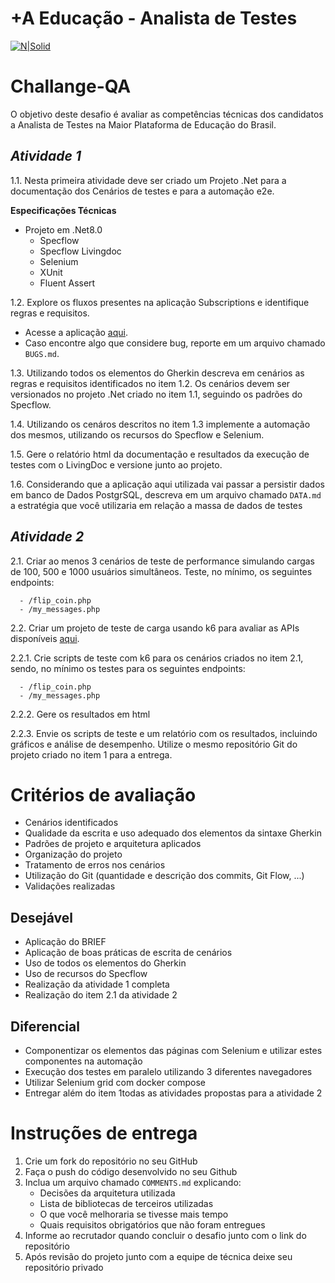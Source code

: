 +A Educação - Analista de Testes
===================

[![N|Solid](https://maisaedu.com.br/hubfs/site-grupo-a/logo-mais-a-educacao.svg)](https://maisaedu.com.br/) 

# Challange-QA

O objetivo deste desafio é avaliar as competências técnicas dos candidatos a Analista de Testes na Maior Plataforma de Educação do Brasil.

## _Atividade 1_
1.1.  Nesta primeira atividade deve ser criado um Projeto .Net para a documentação dos Cenários de testes e para a automação e2e. 

**Especificações Técnicas**
- Projeto em .Net8.0
  - Specflow
  - Specflow Livingdoc
  - Selenium
  - XUnit
  - Fluent Assert

1.2. Explore os fluxos presentes na aplicação Subscriptions e identifique regras e requisitos.
   - Acesse a aplicação [aqui](https://developer.grupoa.education/subscription).
   - Caso encontre algo que considere bug, reporte em um arquivo chamado `BUGS.md`.

1.3. Utilizando todos os elementos do Gherkin descreva em cenários as regras e requisitos identificados no item 1.2. Os cenários devem ser versionados no projeto .Net criado no item 1.1, seguindo os padrões do Specflow.

1.4. Utilizando os cenáros descritos no item 1.3 implemente a automação dos mesmos, utilizando os recursos do Specflow e Selenium.

1.5. Gere o relatório html da documentação e resultados da execução de testes com o LivingDoc e versione junto ao projeto.

1.6. Considerando que a aplicação aqui utilizada vai passar a persistir dados em banco de Dados PostgrSQL, descreva em um arquivo chamado `DATA.md` a estratégia que você utilizaria em relação a massa de dados de testes

   ## _Atividade 2_
2.1. Criar ao menos 3 cenários de teste de performance simulando cargas de 100, 500 e 1000 usuários simultâneos.
    Teste, no mínimo, os seguintes endpoints:

      - /flip_coin.php
      - /my_messages.php

2.2. Criar um projeto de teste de carga usando k6 para avaliar as APIs disponíveis [aqui](https://test.k6.io/).

  2.2.1. Crie scripts de teste com k6 para os cenários criados no item 2.1, sendo, no mínimo os testes para os seguintes endpoints:

      - /flip_coin.php
      - /my_messages.php

  2.2.2. Gere os resultados em html

  2.2.3. Envie os scripts de teste e um relatório com os resultados, incluindo gráficos e análise de desempenho.
Utilize o mesmo repositório Git do projeto criado no item 1 para a entrega.

# Critérios de avaliação
- Cenários identificados
- Qualidade da escrita e uso adequado dos elementos da sintaxe Gherkin
- Padrões de projeto e arquitetura aplicados
- Organização do projeto
- Tratamento de erros nos cenários
- Utilização do Git (quantidade e descrição dos commits, Git Flow, ...)
- Validações realizadas

## Desejável
- Aplicação do BRIEF
- Aplicação de boas práticas de escrita de cenários
- Uso de todos os elementos do Gherkin
- Uso de recursos do Specflow
- Realização da atividade 1 completa
- Realização do item 2.1 da atividade 2

## Diferencial
- Componentizar os elementos das páginas com Selenium e utilizar estes componentes na automação
- Execução dos testes em paralelo utilizando 3 diferentes navegadores
- Utilizar Selenium grid com docker compose
- Entregar além do item 1todas as atividades propostas para a atividade 2

# Instruções de entrega
1. Crie um fork do repositório no seu GitHub
2. Faça o push do código desenvolvido no seu Github
3. Inclua um arquivo chamado `COMMENTS.md` explicando:
    - Decisões da arquitetura utilizada
    - Lista de bibliotecas de terceiros utilizadas
    - O que você melhoraria se tivesse mais tempo
    - Quais requisitos obrigatórios que não foram entregues
4. Informe ao recrutador quando concluir o desafio junto com o link do repositório
5. Após revisão do projeto junto com a equipe de técnica deixe seu repositório privado
